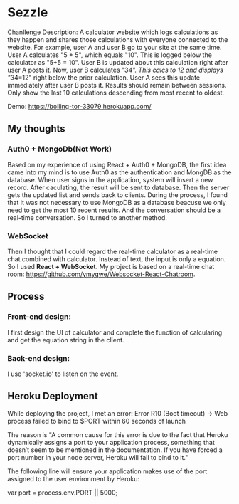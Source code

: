 # Sezzle
Chanllenge Description: A calculator website which logs calculations as they happen and shares those calculations with everyone connected to the website. For example, user A and user B go to your site at the same time. User A calculates "5 + 5", which equals "10". This is logged below the calculator as "5+5 = 10". User B is updated about this calculation right after user A posts it. Now, user B calculates "3*4". This calcs to 12 and displays "3*4=12" right below the prior calculation. User A sees this update immediately after user B posts it. Results should remain between sessions. Only show the last 10 calculations descending from most recent to oldest.

Demo: https://boiling-tor-33079.herokuapp.com/

## My thoughts
### ~~Auth0 + MongoDb(Not Work)~~
Based on my experience of using React + Auth0 + MongoDB, the first idea came into my mind is to use Auth0 as the authentication and MongDB as the database. When user signs in the application, system will insert a new record. After caculating, the result will be sent to database. Then the server gets the updated list and sends back to clients. During the process, I found that it was not necessary to use MongoDB as a database beacuse we only need to get the most 10 recent results. And the conversation should be a real-time conversation. So I turned to another method.
### WebSocket
Then I thought that I could regard the real-time calculator as a real-time chat combined with calculator. Instead of text, the input is only a equation. So I used **React + WebSocket**. My project is based on a real-time chat room: https://github.com/ymyqwe/Websocket-React-Chatroom.

## Process
### Front-end design:
I first design the UI of calculator and complete the function of calcularing and get the equation string in the client.

### Back-end design:
I use 'socket.io' to listen on the event.  

## Heroku Deployment

While deploying the project, I met an error:
Error R10 (Boot timeout) -> Web process failed to bind to $PORT within 60 seconds of launch

The reason is "A common cause for this error is due to the fact that Heroku dynamically assigns a port to your application process, something that doesn’t seem to be mentioned in the documentation. If you have forced a port number in your node server, Heroku will fail to bind to it."

The following line will ensure your application makes use of the port assigned to the user environment by Heroku:

var port = process.env.PORT || 5000;
